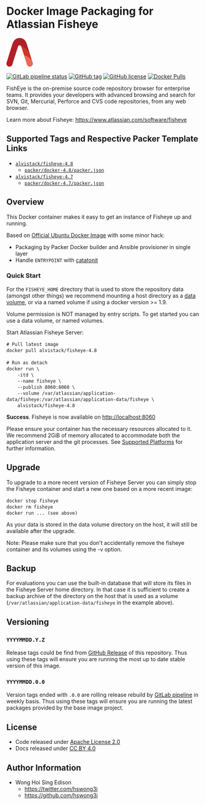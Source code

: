 # Docker Image Packaging for Atlassian Fisheye

<a href="https://alvistack.com" title="AlviStack" target="_blank"><img src="/alvistack.svg" height="75" alt="AlviStack"></a>

[![GitLab pipeline status](https://img.shields.io/gitlab/pipeline/alvistack/docker-fisheye/master)](https://gitlab.com/alvistack/docker-fisheye/-/pipelines)
[![GitHub tag](https://img.shields.io/github/tag/alvistack/docker-fisheye.svg)](https://github.com/alvistack/docker-fisheye/tags)
[![GitHub license](https://img.shields.io/github/license/alvistack/docker-fisheye.svg)](https://github.com/alvistack/docker-fisheye/blob/master/LICENSE)
[![Docker Pulls](https://img.shields.io/docker/pulls/alvistack/fisheye-4.8.svg)](https://hub.docker.com/r/alvistack/fisheye-4.8)

FishEye is the on-premise source code repository browser for enterprise teams. It provides your developers with advanced browsing and search for SVN, Git, Mercurial, Perforce and CVS code repositories, from any web browser.

Learn more about Fisheye: <https://www.atlassian.com/software/fisheye>

## Supported Tags and Respective Packer Template Links

-   [`alvistack/fisheye-4.8`](https://hub.docker.com/r/alvistack/fisheye-4.8)
    -   [`packer/docker-4.8/packer.json`](https://github.com/alvistack/docker-fisheye/blob/master/packer/docker-4.8/packer.json)
-   [`alvistack/fisheye-4.7`](https://hub.docker.com/r/alvistack/fisheye-4.7)
    -   [`packer/docker-4.7/packer.json`](https://github.com/alvistack/docker-fisheye/blob/master/packer/docker-4.7/packer.json)

## Overview

This Docker container makes it easy to get an instance of Fisheye up and running.

Based on [Official Ubuntu Docker Image](https://hub.docker.com/_/ubuntu/) with some minor hack:

-   Packaging by Packer Docker builder and Ansible provisioner in single layer
-   Handle `ENTRYPOINT` with [catatonit](https://github.com/openSUSE/catatonit)

### Quick Start

For the `FISHEYE_HOME` directory that is used to store the repository data (amongst other things) we recommend mounting a host directory as a [data volume](https://docs.docker.com/engine/tutorials/dockervolumes/#/data-volumes), or via a named volume if using a docker version \>= 1.9.

Volume permission is NOT managed by entry scripts. To get started you can use a data volume, or named volumes.

Start Atlassian Fisheye Server:

    # Pull latest image
    docker pull alvistack/fisheye-4.8

    # Run as detach
    docker run \
        -itd \
        --name fisheye \
        --publish 8060:8060 \
        --volume /var/atlassian/application-data/fisheye:/var/atlassian/application-data/fisheye \
        alvistack/fisheye-4.8

**Success**. Fisheye is now available on <http://localhost:8060>

Please ensure your container has the necessary resources allocated to it. We recommend 2GiB of memory allocated to accommodate both the application server and the git processes. See [Supported Platforms](https://confluence.atlassian.com/display/Fisheye/Supported+Platforms) for further information.

## Upgrade

To upgrade to a more recent version of Fisheye Server you can simply stop the Fisheye container and start a new one based on a more recent image:

    docker stop fisheye
    docker rm fisheye
    docker run ... (see above)

As your data is stored in the data volume directory on the host, it will still be available after the upgrade.

Note: Please make sure that you don't accidentally remove the fisheye container and its volumes using the -v option.

## Backup

For evaluations you can use the built-in database that will store its files in the Fisheye Server home directory. In that case it is sufficient to create a backup archive of the directory on the host that is used as a volume (`/var/atlassian/application-data/fisheye` in the example above).

## Versioning

### `YYYYMMDD.Y.Z`

Release tags could be find from [GitHub Release](https://github.com/alvistack/docker-fisheye/tags) of this repository. Thus using these tags will ensure you are running the most up to date stable version of this image.

### `YYYYMMDD.0.0`

Version tags ended with `.0.0` are rolling release rebuild by [GitLab pipeline](https://gitlab.com/alvistack/docker-fisheye/-/pipelines) in weekly basis. Thus using these tags will ensure you are running the latest packages provided by the base image project.

## License

-   Code released under [Apache License 2.0](LICENSE)
-   Docs released under [CC BY 4.0](http://creativecommons.org/licenses/by/4.0/)

## Author Information

-   Wong Hoi Sing Edison
    -   <https://twitter.com/hswong3i>
    -   <https://github.com/hswong3i>

